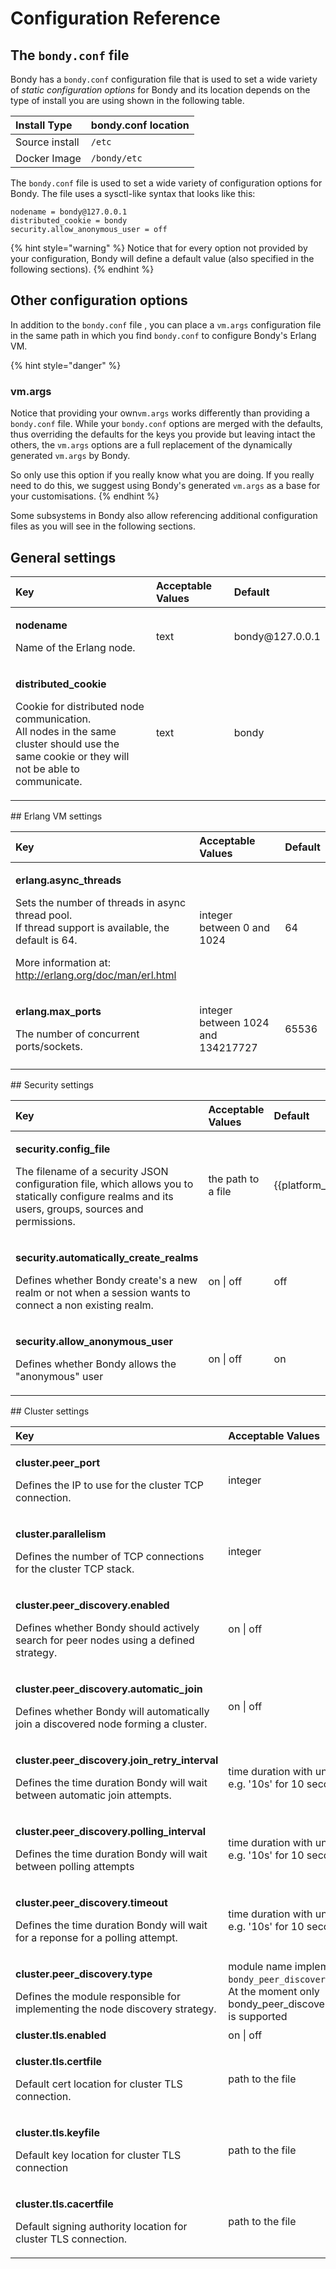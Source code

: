 # Configuration Reference

## The `bondy.conf` file

Bondy  has a `bondy.conf` configuration file that is used to set a wide variety of _static configuration options_ for Bondy and its location depends on the type of install you are using shown in the following table.

| Install Type | bondy.conf location |
| :--- | :--- |
| Source install | `/etc` |
| Docker Image | `/bondy/etc` |

The `bondy.conf` file is used to set a wide variety of configuration options for Bondy. The file uses a sysctl-like syntax that looks like this:

```text
nodename = bondy@127.0.0.1
distributed_cookie = bondy
security.allow_anonymous_user = off
```

{% hint style="warning" %}
Notice that for every option not provided by your configuration, Bondy will define a default value \(also specified in the following sections\).
{% endhint %}

## Other configuration options

In addition to the `bondy.conf` file , you can place a `vm.args` configuration file in the same path in which you find `bondy.conf` to configure Bondy's Erlang VM.

{% hint style="danger" %}
### vm.args

Notice that providing your own`vm.args` works differently than providing a `bondy.conf` file. While your `bondy.conf` options are merged with the defaults, thus overriding the defaults for the keys you provide but leaving intact the others, the `vm.args` options are a full replacement of the dynamically generated `vm.args` by Bondy. 

So only use this option if you really know what you are doing. If you really need to do this, we suggest  using Bondy's generated `vm.args` as a base for your customisations.
{% endhint %}

Some subsystems in Bondy also allow referencing additional configuration files as you will see in the following sections.

## General settings

<table>
  <thead>
    <tr>
      <th style="text-align:left">Key</th>
      <th style="text-align:left">Acceptable Values</th>
      <th style="text-align:left">Default</th>
    </tr>
  </thead>
  <tbody>
    <tr>
      <td style="text-align:left">
        <p><b>nodename</b>
        </p>
        <p>Name of the Erlang node.</p>
      </td>
      <td style="text-align:left">text</td>
      <td style="text-align:left">bondy@127.0.0.1</td>
    </tr>
    <tr>
      <td style="text-align:left">
        <p><b>distributed_cookie</b>
        </p>
        <p>Cookie for distributed node communication.
          <br />All nodes in the same cluster should use the
          <br />same cookie or they will not be able to
          <br />communicate.</p>
      </td>
      <td style="text-align:left">text</td>
      <td style="text-align:left">bondy</td>
    </tr>
  </tbody>
</table>## Erlang VM settings

<table>
  <thead>
    <tr>
      <th style="text-align:left">Key</th>
      <th style="text-align:left">Acceptable Values</th>
      <th style="text-align:left">Default</th>
    </tr>
  </thead>
  <tbody>
    <tr>
      <td style="text-align:left">
        <p><b>erlang.async_threads</b>
        </p>
        <p>Sets the number of threads in async thread pool.
          <br />If thread support is available, the default is 64.</p>
        <p>More information at: <a href="http://erlang.org/doc/man/erl.html">http://erlang.org/doc/man/erl.html</a>
        </p>
      </td>
      <td style="text-align:left">integer
        <br />between 0 and 1024</td>
      <td style="text-align:left">64</td>
    </tr>
    <tr>
      <td style="text-align:left">
        <p><b>erlang.max_ports</b>
        </p>
        <p>The number of concurrent ports/sockets.</p>
      </td>
      <td style="text-align:left">integer between 1024 and 134217727</td>
      <td style="text-align:left">65536</td>
    </tr>
    <tr>
      <td style="text-align:left"></td>
      <td style="text-align:left"></td>
      <td style="text-align:left"></td>
    </tr>
  </tbody>
</table>## Security settings

<table>
  <thead>
    <tr>
      <th style="text-align:left">Key</th>
      <th style="text-align:left">Acceptable Values</th>
      <th style="text-align:left">Default</th>
    </tr>
  </thead>
  <tbody>
    <tr>
      <td style="text-align:left">
        <p><b>security.config_file</b>
        </p>
        <p>The filename of a security JSON configuration file, which allows you to
          statically configure realms and its users, groups, sources and permissions.</p>
      </td>
      <td style="text-align:left">the path to a file</td>
      <td style="text-align:left">{{platform_etc_dir}}/security_config.json</td>
    </tr>
    <tr>
      <td style="text-align:left">
        <p><b>security.automatically_create_realms</b>
        </p>
        <p>Defines whether Bondy create&apos;s a new realm or not when a session
          wants to connect a non existing realm.</p>
      </td>
      <td style="text-align:left">on | off</td>
      <td style="text-align:left">off</td>
    </tr>
    <tr>
      <td style="text-align:left">
        <p><b>security.allow_anonymous_user</b>
        </p>
        <p>Defines whether Bondy allows the &quot;anonymous&quot; user</p>
      </td>
      <td style="text-align:left">on | off</td>
      <td style="text-align:left">on</td>
    </tr>
  </tbody>
</table>## Cluster settings

<table>
  <thead>
    <tr>
      <th style="text-align:left">Key</th>
      <th style="text-align:left">Acceptable Values</th>
      <th style="text-align:left">Default</th>
    </tr>
  </thead>
  <tbody>
    <tr>
      <td style="text-align:left">
        <p><b>cluster.peer_port</b>
        </p>
        <p>Defines the IP to use for the cluster TCP
          <br />connection.</p>
      </td>
      <td style="text-align:left">integer</td>
      <td style="text-align:left">18086</td>
    </tr>
    <tr>
      <td style="text-align:left">
        <p><b>cluster.parallelism</b>
        </p>
        <p>Defines the number of TCP connections for the cluster TCP stack.</p>
      </td>
      <td style="text-align:left">integer</td>
      <td style="text-align:left">1</td>
    </tr>
    <tr>
      <td style="text-align:left">
        <p><b>cluster.peer_discovery.enabled</b>
        </p>
        <p>Defines whether Bondy should actively search for peer nodes using a defined
          strategy.</p>
      </td>
      <td style="text-align:left">on | off</td>
      <td style="text-align:left">off</td>
    </tr>
    <tr>
      <td style="text-align:left">
        <p><b>cluster.peer_discovery.automatic_join</b>
        </p>
        <p>Defines whether Bondy will automatically join a discovered node forming
          a cluster.</p>
      </td>
      <td style="text-align:left">on | off</td>
      <td style="text-align:left">off</td>
    </tr>
    <tr>
      <td style="text-align:left">
        <p><b>cluster.peer_discovery.join_retry_interval</b>
        </p>
        <p>Defines the time duration Bondy will wait
          <br />between automatic join attempts.</p>
      </td>
      <td style="text-align:left">time duration with units,
        <br />e.g. &apos;10s&apos; for 10 seconds</td>
      <td style="text-align:left">5s</td>
    </tr>
    <tr>
      <td style="text-align:left">
        <p><b>cluster.peer_discovery.polling_interval</b>
        </p>
        <p>Defines the time duration Bondy will wait
          <br />between polling attempts</p>
      </td>
      <td style="text-align:left">time duration with units,
        <br />e.g. &apos;10s&apos; for 10 seconds</td>
      <td style="text-align:left">10s</td>
    </tr>
    <tr>
      <td style="text-align:left">
        <p><b>cluster.peer_discovery.timeout</b>
        </p>
        <p>Defines the time duration Bondy will wait for a reponse for a polling
          attempt.</p>
      </td>
      <td style="text-align:left">time duration with units,
        <br />e.g. &apos;10s&apos; for 10 seconds</td>
      <td style="text-align:left">5s</td>
    </tr>
    <tr>
      <td style="text-align:left">
        <p><b>cluster.peer_discovery.type</b>
        </p>
        <p>Defines the module responsible for
          <br />implementing the node discovery strategy.</p>
      </td>
      <td style="text-align:left">module name implementing the <code>bondy_peer_discovery</code> behaviour.
        At the moment only bondy_peer_discovery_dns_agent is supported</td>
      <td
      style="text-align:left">bondy_peer_discovery_dns_agent</td>
    </tr>
    <tr>
      <td style="text-align:left"><b>cluster.tls.enabled</b>
      </td>
      <td style="text-align:left">on | off</td>
      <td style="text-align:left">off</td>
    </tr>
    <tr>
      <td style="text-align:left">
        <p><b>cluster.tls.certfile</b>
        </p>
        <p>Default cert location for cluster TLS connection.</p>
      </td>
      <td style="text-align:left">path to the file</td>
      <td style="text-align:left">$(platform_etc_dir)/cert.pem</td>
    </tr>
    <tr>
      <td style="text-align:left">
        <p><b>cluster.tls.keyfile</b>
        </p>
        <p>Default key location for cluster TLS connection</p>
      </td>
      <td style="text-align:left">path to the file</td>
      <td style="text-align:left">$(platform_etc_dir)/key.pem</td>
    </tr>
    <tr>
      <td style="text-align:left">
        <p><b>cluster.tls.cacertfile</b>
        </p>
        <p>Default signing authority location for cluster TLS connection.</p>
      </td>
      <td style="text-align:left">path to the file</td>
      <td style="text-align:left">$(platform_etc_dir)/cacert.pem</td>
    </tr>
  </tbody>
</table>